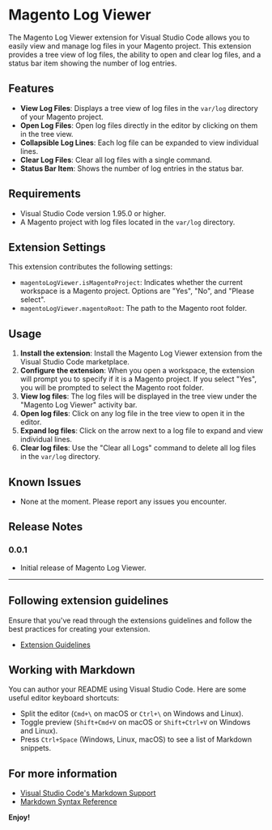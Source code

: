 # Magento Log Viewer

The Magento Log Viewer extension for Visual Studio Code allows you to easily view and manage log files in your Magento project. This extension provides a tree view of log files, the ability to open and clear log files, and a status bar item showing the number of log entries.

## Features

- **View Log Files**: Displays a tree view of log files in the `var/log` directory of your Magento project.
- **Open Log Files**: Open log files directly in the editor by clicking on them in the tree view.
- **Collapsible Log Lines**: Each log file can be expanded to view individual lines.
- **Clear Log Files**: Clear all log files with a single command.
- **Status Bar Item**: Shows the number of log entries in the status bar.

## Requirements

- Visual Studio Code version 1.95.0 or higher.
- A Magento project with log files located in the `var/log` directory.

## Extension Settings

This extension contributes the following settings:

- `magentoLogViewer.isMagentoProject`: Indicates whether the current workspace is a Magento project. Options are "Yes", "No", and "Please select".
- `magentoLogViewer.magentoRoot`: The path to the Magento root folder.

## Usage

1. **Install the extension**: Install the Magento Log Viewer extension from the Visual Studio Code marketplace.
2. **Configure the extension**: When you open a workspace, the extension will prompt you to specify if it is a Magento project. If you select "Yes", you will be prompted to select the Magento root folder.
3. **View log files**: The log files will be displayed in the tree view under the "Magento Log Viewer" activity bar.
4. **Open log files**: Click on any log file in the tree view to open it in the editor.
5. **Expand log files**: Click on the arrow next to a log file to expand and view individual lines.
6. **Clear log files**: Use the "Clear all Logs" command to delete all log files in the `var/log` directory.

## Known Issues

- None at the moment. Please report any issues you encounter.

## Release Notes

### 0.0.1

- Initial release of Magento Log Viewer.

---

## Following extension guidelines

Ensure that you've read through the extensions guidelines and follow the best practices for creating your extension.

* [Extension Guidelines](https://code.visualstudio.com/api/references/extension-guidelines)

## Working with Markdown

You can author your README using Visual Studio Code. Here are some useful editor keyboard shortcuts:

* Split the editor (`Cmd+\` on macOS or `Ctrl+\` on Windows and Linux).
* Toggle preview (`Shift+Cmd+V` on macOS or `Shift+Ctrl+V` on Windows and Linux).
* Press `Ctrl+Space` (Windows, Linux, macOS) to see a list of Markdown snippets.

## For more information

* [Visual Studio Code's Markdown Support](http://code.visualstudio.com/docs/languages/markdown)
* [Markdown Syntax Reference](https://help.github.com/articles/markdown-basics/)

**Enjoy!**

